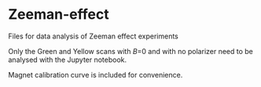 # Zeeman-effect
Files for data analysis of Zeeman effect experiments

Only the Green and Yellow scans with <i>B</i>=0 and with no polarizer need to be analysed with the Jupyter notebook.

Magnet calibration curve is included for convenience.
